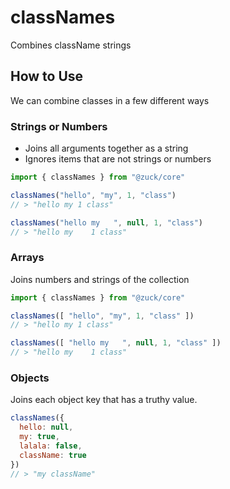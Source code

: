 classNames
================
Combines className strings


How to Use
----------
We can combine classes in a few different ways

### Strings or Numbers
  - Joins all arguments together as a string
  - Ignores items that are not strings or numbers

```js
import { classNames } from "@zuck/core"

classNames("hello", "my", 1, "class")
// > "hello my 1 class"

classNames("hello my   ", null, 1, "class")
// > "hello my    1 class"
```

### Arrays
Joins numbers and strings of the collection

```js
import { classNames } from "@zuck/core"

classNames([ "hello", "my", 1, "class" ])
// > "hello my 1 class"

classNames([ "hello my   ", null, 1, "class" ])
// > "hello my    1 class"
```

### Objects
Joins each object key that has a truthy value.

```js
classNames({
  hello: null,
  my: true,
  lalala: false,
  className: true
})
// > "my className"
```
